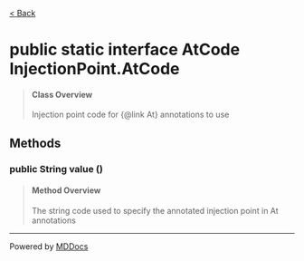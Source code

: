 [< Back](../README.md)
# public static interface AtCode InjectionPoint.AtCode #
>#### Class Overview ####
>Injection point code for {@link At} annotations to use
## Methods ##
### public String value () ###
>#### Method Overview ####
>The string code used to specify the annotated injection point in At
 annotations
>

---
Powered by [MDDocs](https://github.com/VRCube/MDDocs)